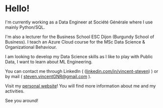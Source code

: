 # Hello!

I'm currently working as a Data Engineer at Société Générale where I use mainly Python/SQL.

I'm also a lecturer for the Business School ESC Dijon (Burgundy School of Business). I teach an Azure Cloud course for the MSc Data Science & Organizational Behaviour.

I am looking to develop my Data Science skills as I like to play with Public Data, I want to learn about ML Engineering.

You can contact me through LinkedIn ( ([linkedin.com/in/vincent-steven](https://www.linkedin.com/in/vincent-steven/)) ) or by mail ( [steven.vincentGNR@gmail.com](steven.vincentGNR@gmail.com) ).

Visit my [personal website](https://steven-vcnt.github.io/Steven-Vcnt/)! You will find more information about me and my activities.

See you around!

<!--
**Steven-Vcnt/Steven-Vcnt** is a ✨ _special_ ✨ repository because its `README.md` (this file) appears on your GitHub profile.


Here are some ideas to get you started:

- 🔭 I’m currently working on ...
- 🌱 I’m currently learning ...
- 👯 I’m looking to collaborate on ...
- 🤔 I’m looking for help with ...
- 💬 Ask me about ...
- 📫 How to reach me: ...
- 😄 Pronouns: ...
- ⚡ Fun fact: ...
